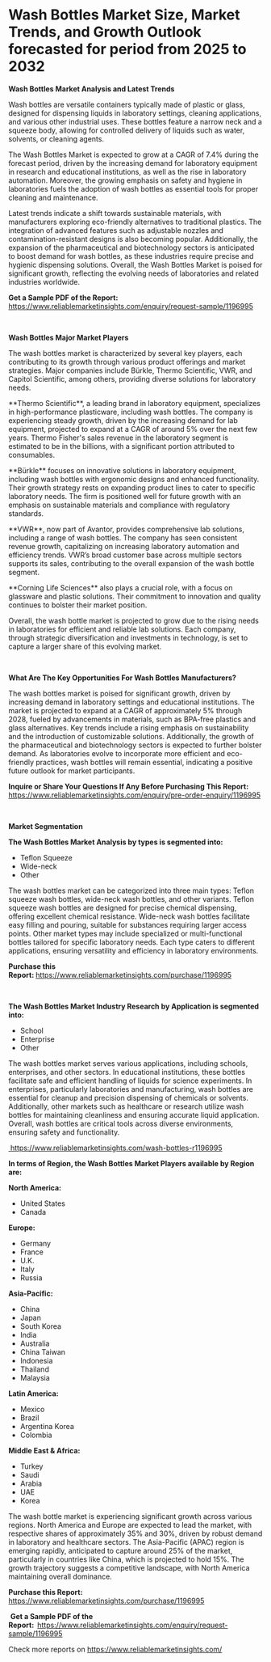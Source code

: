 <p><h1>Wash Bottles Market Size, Market Trends, and Growth Outlook forecasted for period from 2025 to 2032</h1></p><p><strong>Wash Bottles Market Analysis and Latest Trends</strong></p>
<p><p>Wash bottles are versatile containers typically made of plastic or glass, designed for dispensing liquids in laboratory settings, cleaning applications, and various other industrial uses. These bottles feature a narrow neck and a squeeze body, allowing for controlled delivery of liquids such as water, solvents, or cleaning agents. </p><p>The Wash Bottles Market is expected to grow at a CAGR of 7.4% during the forecast period, driven by the increasing demand for laboratory equipment in research and educational institutions, as well as the rise in laboratory automation. Moreover, the growing emphasis on safety and hygiene in laboratories fuels the adoption of wash bottles as essential tools for proper cleaning and maintenance.</p><p>Latest trends indicate a shift towards sustainable materials, with manufacturers exploring eco-friendly alternatives to traditional plastics. The integration of advanced features such as adjustable nozzles and contamination-resistant designs is also becoming popular. Additionally, the expansion of the pharmaceutical and biotechnology sectors is anticipated to boost demand for wash bottles, as these industries require precise and hygienic dispensing solutions. Overall, the Wash Bottles Market is poised for significant growth, reflecting the evolving needs of laboratories and related industries worldwide.</p></p>
<p><strong>Get a Sample PDF of the Report:&nbsp;</strong> <a href="https://www.reliablemarketinsights.com/enquiry/request-sample/1196995?utm_campaign=2129&utm_medium=2&utm_source=Github&utm_content=ia&utm_term=07022025&utm_id=wash-bottles">https://www.reliablemarketinsights.com/enquiry/request-sample/1196995</a></p>
<p>&nbsp;</p>
<p><strong>Wash Bottles Major Market Players</strong></p>
<p><p>The wash bottles market is characterized by several key players, each contributing to its growth through various product offerings and market strategies. Major companies include Bürkle, Thermo Scientific, VWR, and Capitol Scientific, among others, providing diverse solutions for laboratory needs.</p><p>**Thermo Scientific**, a leading brand in laboratory equipment, specializes in high-performance plasticware, including wash bottles. The company is experiencing steady growth, driven by the increasing demand for lab equipment, projected to expand at a CAGR of around 5% over the next few years. Thermo Fisher's sales revenue in the laboratory segment is estimated to be in the billions, with a significant portion attributed to consumables.</p><p>**Bürkle** focuses on innovative solutions in laboratory equipment, including wash bottles with ergonomic designs and enhanced functionality. Their growth strategy rests on expanding product lines to cater to specific laboratory needs. The firm is positioned well for future growth with an emphasis on sustainable materials and compliance with regulatory standards.</p><p>**VWR**, now part of Avantor, provides comprehensive lab solutions, including a range of wash bottles. The company has seen consistent revenue growth, capitalizing on increasing laboratory automation and efficiency trends. VWR’s broad customer base across multiple sectors supports its sales, contributing to the overall expansion of the wash bottle segment.</p><p>**Corning Life Sciences** also plays a crucial role, with a focus on glassware and plastic solutions. Their commitment to innovation and quality continues to bolster their market position.</p><p>Overall, the wash bottle market is projected to grow due to the rising needs in laboratories for efficient and reliable lab solutions. Each company, through strategic diversification and investments in technology, is set to capture a larger share of this evolving market.</p></p>
<p>&nbsp;</p>
<p><strong>What Are The Key Opportunities For Wash Bottles Manufacturers?</strong></p>
<p><p>The wash bottles market is poised for significant growth, driven by increasing demand in laboratory settings and educational institutions. The market is projected to expand at a CAGR of approximately 5% through 2028, fueled by advancements in materials, such as BPA-free plastics and glass alternatives. Key trends include a rising emphasis on sustainability and the introduction of customizable solutions. Additionally, the growth of the pharmaceutical and biotechnology sectors is expected to further bolster demand. As laboratories evolve to incorporate more efficient and eco-friendly practices, wash bottles will remain essential, indicating a positive future outlook for market participants.</p></p>
<p><strong>Inquire or Share Your Questions If Any Before Purchasing This Report:</strong> <a href="https://www.reliablemarketinsights.com/enquiry/pre-order-enquiry/1196995?utm_campaign=2129&utm_medium=2&utm_source=Github&utm_content=ia&utm_term=07022025&utm_id=wash-bottles">https://www.reliablemarketinsights.com/enquiry/pre-order-enquiry/1196995</a></p>
<p>&nbsp;</p>
<p><strong>Market Segmentation</strong></p>
<p><strong>The Wash Bottles Market Analysis by types is segmented into:</strong></p>
<p><ul><li>Teflon Squeeze</li><li>Wide-neck</li><li>Other</li></ul></p>
<p><p>The wash bottles market can be categorized into three main types: Teflon squeeze wash bottles, wide-neck wash bottles, and other variants. Teflon squeeze wash bottles are designed for precise chemical dispensing, offering excellent chemical resistance. Wide-neck wash bottles facilitate easy filling and pouring, suitable for substances requiring larger access points. Other market types may include specialized or multi-functional bottles tailored for specific laboratory needs. Each type caters to different applications, ensuring versatility and efficiency in laboratory environments.</p></p>
<p><strong>Purchase this Report:&nbsp;</strong><a href="https://www.reliablemarketinsights.com/purchase/1196995?utm_campaign=2129&utm_medium=2&utm_source=Github&utm_content=ia&utm_term=07022025&utm_id=wash-bottles">https://www.reliablemarketinsights.com/purchase/1196995</a></p>
<p>&nbsp;</p>
<p><strong>The Wash Bottles Market Industry Research by Application is segmented into:</strong></p>
<p><ul><li>School</li><li>Enterprise</li><li>Other</li></ul></p>
<p><p>The wash bottles market serves various applications, including schools, enterprises, and other sectors. In educational institutions, these bottles facilitate safe and efficient handling of liquids for science experiments. In enterprises, particularly laboratories and manufacturing, wash bottles are essential for cleanup and precision dispensing of chemicals or solvents. Additionally, other markets such as healthcare or research utilize wash bottles for maintaining cleanliness and ensuring accurate liquid application. Overall, wash bottles are critical tools across diverse environments, ensuring safety and functionality.</p></p>
<p><a href="https://www.reliablemarketinsights.com/wash-bottles-r1196995?utm_campaign=2129&utm_medium=2&utm_source=Github&utm_content=ia&utm_term=07022025&utm_id=wash-bottles">&nbsp;https://www.reliablemarketinsights.com/wash-bottles-r1196995</a></p>
<p><strong>In terms of Region, the Wash Bottles Market Players available by Region are:</strong></p>
<p>
    <p> <strong> North America: </strong>
        <ul>
            <li>United States</li>
            <li>Canada</li>
        </ul>
        </p> 
    <p> <strong> Europe: </strong>
        <ul>
            <li>Germany</li>
            <li>France</li>
            <li>U.K.</li>
            <li>Italy</li>
            <li>Russia</li>
        </ul>
        </p> 
    <p> <strong> Asia-Pacific: </strong>
        <ul>
            <li>China</li>
            <li>Japan</li>
            <li>South Korea</li>
            <li>India</li>
            <li>Australia</li>
            <li>China Taiwan</li>
            <li>Indonesia</li>
            <li>Thailand</li>
            <li>Malaysia</li>
        </ul>
        </p> 
    <p> <strong> Latin America: </strong>
        <ul>
            <li>Mexico</li>
            <li>Brazil</li>
            <li>Argentina Korea</li>
            <li>Colombia</li>
        </ul>
        </p> 
    <p> <strong> Middle East & Africa: </strong>
        <ul>
            <li>Turkey</li>
            <li>Saudi</li>
            <li>Arabia</li>
            <li>UAE</li>
            <li>Korea</li>
        </ul>
    </p>
    </p>
<p><p>The wash bottle market is experiencing significant growth across various regions. North America and Europe are expected to lead the market, with respective shares of approximately 35% and 30%, driven by robust demand in laboratory and healthcare sectors. The Asia-Pacific (APAC) region is emerging rapidly, anticipated to capture around 25% of the market, particularly in countries like China, which is projected to hold 15%. The growth trajectory suggests a competitive landscape, with North America maintaining overall dominance.</p></p>
<p><strong>Purchase this Report: </strong><a href="https://www.reliablemarketinsights.com/purchase/1196995?utm_campaign=2129&utm_medium=2&utm_source=Github&utm_content=ia&utm_term=07022025&utm_id=wash-bottles">https://www.reliablemarketinsights.com/purchase/1196995</a></p>
<p>&nbsp;<strong>Get a Sample PDF of the Report:&nbsp;&nbsp;</strong><a href="https://www.reliablemarketinsights.com/enquiry/request-sample/1196995?utm_campaign=2129&utm_medium=2&utm_source=Github&utm_content=ia&utm_term=07022025&utm_id=wash-bottles">https://www.reliablemarketinsights.com/enquiry/request-sample/1196995</a></p>
<p><strong></strong></p>
<p>Check more reports on <a href="https://www.reliablemarketinsights.com/?utm_campaign=2129&utm_medium=2&utm_source=Github&utm_content=ia&utm_term=07022025&utm_id=wash-bottles">https://www.reliablemarketinsights.com/</a></p>